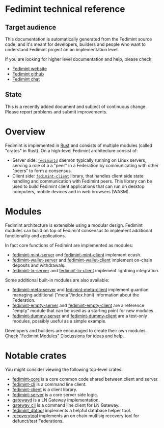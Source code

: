 # Fedimint technical reference

<!-- this page is used a landing page for https://docs.fedimint.org/ -->
<!-- lots of links in this document are relative to the generated document, so disabling linkcheck altogether: -->
<!-- markdown-link-check-disable -->

## Target audience

This documentation is automatically generated from the Fedimint source code,
and it's meant for developers, builders and people who want to understand
Fedimint project on an implementation level.

If you are looking for higher level documentation and help, please check:

* [Fedimint website](https://fedimint.org/)
* [Fedimint github](https://github.com/fedimint/fedimint)
* [Fedimint chat](https://chat.fedimint.org/)

## State

This is a recently added document and subject of continuous change. Please report problems and submit improvements.

# Overview

Fedimint is implemented in [Rust](https://www.rust-lang.org/) and consists of multiple modules (called "crates" in Rust).
On a high-level Fedimint architecture consist of:

* Server side: [`fedimintd`](./fedimintd/index.html) daemon typically running on Linux servers, serving a role of a a "peer" in a Federation by communicating with other "peers" to form a consensus.
* Client side: [`fedimint-client`](./fedimint_client/index.html) library, that handles client side state handling and
communication with Fedimint peers. This library can be used to build Fedimint client applications that can run on
desktop computers, mobile devices and in web browsers (WASM).

# Modules

Fedimint architecture is extensible using a modular design. Fedimint modules can build on top of Fedimint consensus to implement additional functionality and applications.

In fact core functions of Fedimint are implemented as modules:

* [fedimint-mint-server](./fedimint_mint_server/index.html) and [fedimint-mint-client](./fedimint_mint_client/index.html) implement ecash.
* [fedimint-wallet-server](./fedimint_wallet_server/index.html) and [fedimint-wallet-client](./fedimint_wallet_client/index.html) implement on-chain deposits and withdrawals.
* [fedimint-ln-server](./fedimint_ln_server/index.html) and [fedimint-ln-client](./fedimint_ln_client/index.html) implement lightning integration.

Some additional built-in modules are also available:

* [fedimint-meta-server](./fedimint_meta_server/index.html) and [fedimint-meta-client](./fedimint_meta_client/index.html) implement guardian managing additional ("meta"/index.html) information about the Federation.
* [fedimint-empty-server](./fedimint_empty_server/index.html) and [fedimint-empty-client](./fedimint_empty_client/index.html) are a reference "empty" module that can be used as a starting point for new modules.
* [fedimint-dummy-server](./fedimint_dummy_server/index.html) and [fedimint-dummy-client](./fedimint_dummy_client/index.html) are a test-only modules, possibly useful as a simple example.

Developers and builders are encouraged to create their own modules. Check ["Fedimint Modules" Discussions](https://github.com/fedimint/fedimint/discussions/categories/fedimint-modules/index.html) for ideas and help.

# Notable crates

You might consider viewing the following top-level crates:

* [fedimint-core](./fedimint_core/index.html) is a core common code shared between client and server.
* [fedimint-cli](./fedimint_cli/index.html) is a command line client.
* [fedimint-client](./fedimint_client/index.html) is a client library.
* [fedimint-server](./fedimint_server/index.html) is a core server side logic.
* [gatewayd](./gatewayd/index.html) is a LN Gateway implementation.
* [gateway_cli](./ln_gateway/index.html) is a command line client for LN Gateway.
* [fedimint_dbtool](./fedimint_dbtool/index.html) implements a helpful database helper tool.
* [recoverytool](./recoverytool/index.html) implements an on chain multisig recovery tool for defunct/test Federations.
